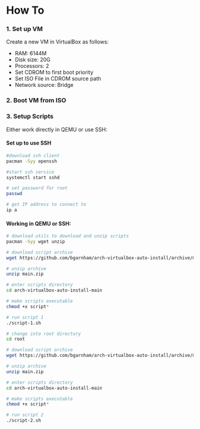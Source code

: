 # How To

### 1. Set up VM

Create a new VM in VirtualBox as follows:

* RAM: 6144M
* Disk size: 20G
* Processors: 2
* Set CDROM to first boot priority
* Set ISO File in CDROM source path
* Network source: Bridge

### 2. Boot VM from ISO

### 3. Setup Scripts

Either work directly in QEMU or use SSH:

#### Set up to use SSH

```bash
#download ssh client
pacman -Syy openssh

#start ssh service
systemctl start sshd

# set password for root
passwd

# get IP address to connect to
ip a
```

#### Working in QEMU or SSH:

```bash
# download utils to download and unzip scripts
pacman -Syy wget unzip

# download script archive
wget https://github.com/bgarnham/arch-virtualbox-auto-install/archive/main.zip

# unzip archive
unzip main.zip

# enter scripts directory
cd arch-virtualbox-auto-install-main

# make scripts executable
chmod +x script*

# run script 1
./script-1.sh

# change into root directory
cd root

# download script archive
wget https://github.com/bgarnham/arch-virtualbox-auto-install/archive/main.zip

# unzip archive
unzip main.zip

# enter scripts directory
cd arch-virtualbox-auto-install-main

# make scripts executable
chmod +x script*

# run script 2
./script-2.sh
```

